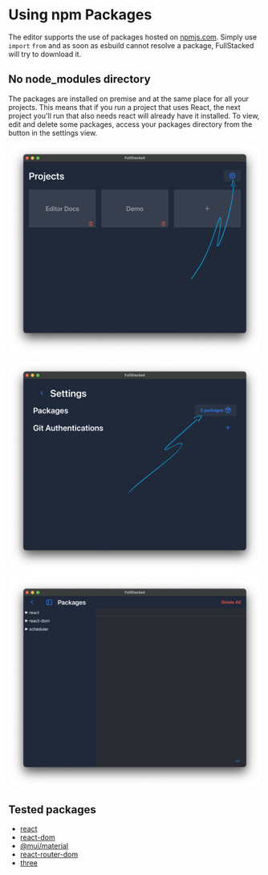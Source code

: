 # Using npm Packages

The editor supports the use of packages hosted on [npmjs.com](https://www.npmjs.com).
Simply use `import` `from` and as soon as esbuild cannot resolve a package, 
FullStacked will try to download it.

## No node_modules directory

The packages are installed on premise and at the same place for all your projects.
This means that if you run a project that uses React, the next project you'll run that also needs react will already have it installed.
To view, edit and delete some packages, access your packages directory from the button in the settings view.

![Settings Button](/images/settings-button.png)

![Packages Button](/images/packages/settings.png)

![Packages View](/images/packages/npm-packages.png)



## Tested packages

- [react](https://www.npmjs.com/package/react)
- [react-dom](https://www.npmjs.com/package/react-dom)
- [@mui/material](https://www.npmjs.com/package/@mui/material)
- [react-router-dom](https://www.npmjs.com/package/react-router-dom)
- [three](https://www.npmjs.com/package/three)